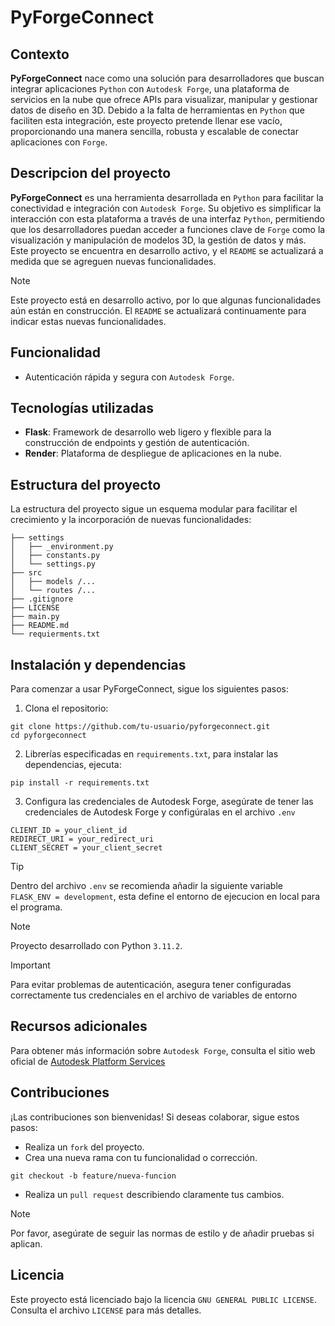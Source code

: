 # PyForgeConnect

## Contexto
__PyForgeConnect__ nace como una solución para desarrolladores que buscan integrar aplicaciones `Python` con `Autodesk Forge`, una plataforma de servicios en la nube que ofrece APIs para visualizar, manipular y gestionar datos de diseño en 3D. Debido a la falta de herramientas en `Python` que faciliten esta integración, este proyecto pretende llenar ese vacío, proporcionando una manera sencilla, robusta y escalable de conectar aplicaciones con `Forge`.

## Descripcion del proyecto
__PyForgeConnect__ es una herramienta desarrollada en `Python` para facilitar la conectividad e integración con `Autodesk Forge`. Su objetivo es simplificar la interacción con esta plataforma a través de una interfaz `Python`, permitiendo que los desarrolladores puedan acceder a funciones clave de `Forge` como la visualización y manipulación de modelos 3D, la gestión de datos y más. Este proyecto se encuentra en desarrollo activo, y el `README` se actualizará a medida que se agreguen nuevas funcionalidades.

> [!NOTE]
> Este proyecto está en desarrollo activo, por lo que algunas funcionalidades aún están en construcción. El `README` se actualizará continuamente para indicar estas nuevas funcionalidades.

## Funcionalidad
- Autenticación rápida y segura con `Autodesk Forge`.
<!-- Estas funcionalidades están planificadas:
- Conexión simplificada a las APIs de `Forge`, permitiendo integrarse sin fricciones en otros proyectos de `Python`.
- Configuración flexible para una integración modular y fácil de personalizar.
- Funciones de manipulación y visualización de modelos 3D alojados en la nube.
- Opciones avanzadas para gestionar y almacenar datos de diseño y simulación.
- Soporte para tareas específicas en proyectos de ingeniería, arquitectura y manufactura.
-->

## Tecnologías utilizadas
- __Flask__: Framework de desarrollo web ligero y flexible para la construcción de endpoints y gestión de autenticación.
- __Render__: Plataforma de despliegue de aplicaciones en la nube.

## Estructura del proyecto
La estructura del proyecto sigue un esquema modular para facilitar el crecimiento y la incorporación de nuevas funcionalidades:
```
├── settings
│   ├── _environment.py 
│   ├── constants.py 
│   └── settings.py 
├── src
│   ├── models /...
│   └── routes /...
├── .gitignore
├── LICENSE
├── main.py
├── README.md
└── requierments.txt
```

## Instalación y dependencias
Para comenzar a usar PyForgeConnect, sigue los siguientes pasos:

1. Clona el repositorio:
```
git clone https://github.com/tu-usuario/pyforgeconnect.git
cd pyforgeconnect
```

2. Librerías especificadas en `requirements.txt`, para instalar las dependencias, ejecuta:
```
pip install -r requirements.txt
```

3. Configura las credenciales de Autodesk Forge, asegúrate de tener las credenciales de Autodesk Forge y configúralas en el archivo `.env`
```
CLIENT_ID = your_client_id
REDIRECT_URI = your_redirect_uri
CLIENT_SECRET = your_client_secret
```

> [!TIP]
> Dentro del archivo `.env` se recomienda añadir la siguiente variable `FLASK_ENV = development`, esta define el entorno de ejecucion en local para el programa.

> [!NOTE]
> Proyecto desarrollado con Python `3.11.2`.

> [!IMPORTANT]
> Para evitar problemas de autenticación, asegura tener configuradas correctamente tus credenciales en el archivo de variables de entorno

## Recursos adicionales
Para obtener más información sobre `Autodesk Forge`, consulta el sitio web oficial de [Autodesk Platform Services](https://aps.autodesk.com/developer/documentation)

## Contribuciones
¡Las contribuciones son bienvenidas! Si deseas colaborar, sigue estos pasos:
- Realiza un `fork` del proyecto.
- Crea una nueva rama con tu funcionalidad o corrección.
```
git checkout -b feature/nueva-funcion
```
- Realiza un `pull request` describiendo claramente tus cambios.

> [!NOTE]
> Por favor, asegúrate de seguir las normas de estilo y de añadir pruebas si aplican.

## Licencia
Este proyecto está licenciado bajo la licencia `GNU GENERAL PUBLIC LICENSE`. Consulta el archivo `LICENSE` para más detalles.
